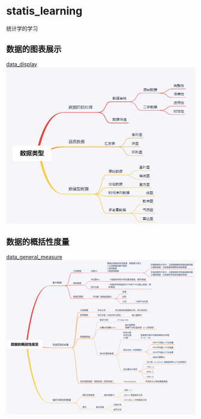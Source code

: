 # statis_learning
统计学的学习

## 数据的图表展示
[data_display](./data_display/statis_data_display.ipynb)
![data_display](./data_display/img/data_type.jpg)

## 数据的概括性度量
[data_general_measure](./data_general_measure/stats_data_general_measure.ipynb)
![data_general_measure](./data_general_measure/img/data_general_measure_tail.jpg)